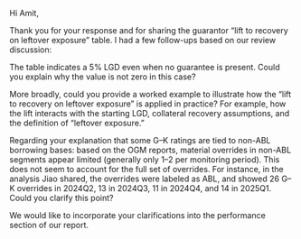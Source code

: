 Hi Amit,

Thank you for your response and for sharing the guarantor “lift to recovery on leftover exposure” table. I had a few follow-ups based on our review discussion:

The table indicates a 5% LGD even when no guarantee is present. Could you explain why the value is not zero in this case?

More broadly, could you provide a worked example to illustrate how the “lift to recovery on leftover exposure” is applied in practice? For example, how the lift interacts with the starting LGD, collateral recovery assumptions, and the definition of “leftover exposure.”

Regarding your explanation that some G–K ratings are tied to non-ABL borrowing bases: based on the OGM reports, material overrides in non-ABL segments appear limited (generally only 1–2 per monitoring period). This does not seem to account for the full set of overrides. For instance, in the analysis Jiao shared, the overrides were labeled as ABL, and showed 26 G–K overrides in 2024Q2, 13 in 2024Q3, 11 in 2024Q4, and 14 in 2025Q1. Could you clarify this point?

We would like to incorporate your clarifications into the performance section of our report.
